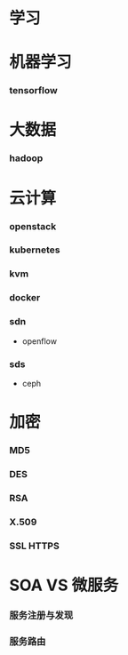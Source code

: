 # **学习**

# 机器学习
### tensorflow

# 大数据
### hadoop

# 云计算
### openstack

### kubernetes

### kvm

### docker

### sdn
* openflow

### sds
* ceph

# 加密
### MD5

### DES

### RSA

### X.509

### SSL HTTPS

# SOA VS 微服务
### 服务注册与发现

### 服务路由
